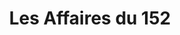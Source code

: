 ---
title: "Les Affaires du 152"
url: /nogent-sur-oise/les-affaires-du-152/
shop: magasin de variétés
---